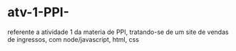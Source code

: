 # atv-1-PPI-
referente a atividade 1 da materia de PPI, tratando-se de um site de vendas de ingressos, com node/javascript, html, css
